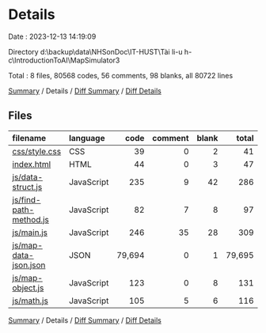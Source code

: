# Details

Date : 2023-12-13 14:19:09

Directory d:\\backup\\data\\NHSonDoc\\IT-HUST\\Tài li-u h-c\\IntroductionToAI\\MapSimulator3

Total : 8 files,  80568 codes, 56 comments, 98 blanks, all 80722 lines

[Summary](results.md) / Details / [Diff Summary](diff.md) / [Diff Details](diff-details.md)

## Files
| filename | language | code | comment | blank | total |
| :--- | :--- | ---: | ---: | ---: | ---: |
| [css/style.css](/css/style.css) | CSS | 39 | 0 | 2 | 41 |
| [index.html](/index.html) | HTML | 44 | 0 | 3 | 47 |
| [js/data-struct.js](/js/data-struct.js) | JavaScript | 235 | 9 | 42 | 286 |
| [js/find-path-method.js](/js/find-path-method.js) | JavaScript | 82 | 7 | 8 | 97 |
| [js/main.js](/js/main.js) | JavaScript | 246 | 35 | 28 | 309 |
| [js/map-data-json.json](/js/map-data-json.json) | JSON | 79,694 | 0 | 1 | 79,695 |
| [js/map-object.js](/js/map-object.js) | JavaScript | 123 | 0 | 8 | 131 |
| [js/math.js](/js/math.js) | JavaScript | 105 | 5 | 6 | 116 |

[Summary](results.md) / Details / [Diff Summary](diff.md) / [Diff Details](diff-details.md)